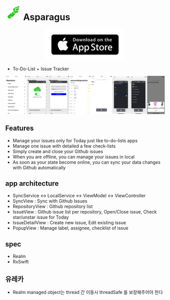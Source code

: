 # <a href="https://itunes.apple.com/us/app/asparagus/id1361881261?mt=8"><img src="/Screenshots/icon.png" width="50" height="50"/></a> Asparagus


<p align="center"><a href="https://itunes.apple.com/us/app/asparagus/id1361881261?mt=8"><img src="Screenshots/app-store-badge.png" width="250" /></a></p>

- To-Do-List + Issue Tracker


![Alt text](/Screenshots/allshots.png)


## Features
- Manage your issues only for Today just like to-do-lists apps
- Manage one issue with detailed a few check-lists
- Simply create and close your Github issues
- When you are offline, you can manage your issues in local
- As soon as your state become online, you can sync your data changes with Github automatically


## app architecture

- SyncService <-> LocalService <-> ViewModel <-> ViewController
- SyncView : Sync with Github Issues
- RepositoryView : Github repository list
- IssueView : Github issue list per repository, Open/Close issue, Check star/unstar issue for Today
- IssueDetailView : Create new issue, Edit existing issue
- PopupView : Manage label, assignee, checklist of issue


## spec

- Realm
- RxSwift


## 유레카

- Realm managed object는 thread 간 이동시 threadSafe 를 보장해주어야 한다
